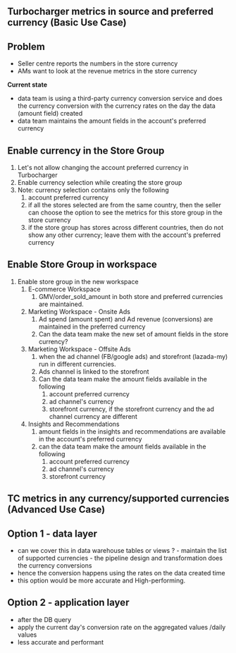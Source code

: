 Turbocharger metrics in source and preferred currency (Basic Use Case)
---

**Problem**
---

- Seller centre reports the numbers in the store currency
- AMs want to look at the revenue metrics in the store currency

**Current state**
- data team is using a third-party currency conversion service and does the currency conversion with the currency rates on the day the data (amount field) created
- data team maintains the amount fields in the account's preferred currency

**Enable currency in the Store Group**
---

1. Let's not allow changing the account preferred currency in Turbocharger 
2. Enable currency selection while creating the store group 
3. Note: currency selection contains only the following 
     1. account preferred currency 
     2. if all the stores selected are from the same country, then the seller can choose the option to see the metrics for this store group in the store currency
     3. if the store group has stores across different countries, then do not show any other currency; leave them with the account's preferred currency

**Enable Store Group in workspace**
---
1. Enable store group in the new workspace 
   1. E-commerce Workspace
      1. GMV/order_sold_amount in both store and preferred currencies are maintained.
   2. Marketing Workspace - Onsite Ads 
      1. Ad spend (amount spent) and Ad revenue (conversions) are maintained in the preferred currency
      2. Can the data team make the new set of amount fields in the store currency?
   3. Marketing Workspace - Offsite Ads 
      1. when the ad channel (FB/google ads) and storefront (lazada-my) run in different currencies.
      2. Ads channel is linked to the storefront
      3. Can the data team make the amount fields available in the following
         1. account preferred currency
         2. ad channel's currency
         3. storefront currency, if the storefront currency and the ad channel currency are different
   4. Insights and Recommendations
      1. amount fields in the insights and recommendations are available in the account's preferred currency
      2. can the data team make the amount fields available in the following 
         1. account preferred currency
         2. ad channel's currency 
         3. storefront currency 
 
TC metrics in any currency/supported currencies  (Advanced Use Case)
---       
   Option 1  - data layer
   ---
   - can we cover this in data warehouse tables or views ?
          - maintain the list of supported currencies 
          - the pipeline design and transformation does the currency conversions 
   - hence the conversion happens using the rates on the data created time
   - this option would be more accurate and High-performing.

   Option 2 - application layer
   ---
   - after the DB query 
   - apply the current day's conversion rate on the aggregated values /daily values
   - less accurate and performant
